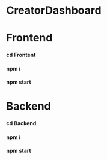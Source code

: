 # CreatorDashboard

# Frontend 
#### cd Frontent 
#### npm i 
#### npm start

# Backend
#### cd Backend 
#### npm i 
#### npm start
